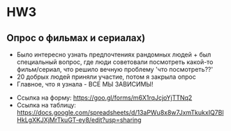 # HW3

## Опрос о фильмах и сериалах)
+ Было интересно узнать предпочтениях рандомных людей + был специальный вопрос, где люди советовали посмотреть какой-то фильм/сериал, что решило вечную проблему 'что посмотреть??'
+ 20 добрых людей приняли участие, потом я закрыла опрос
+ Главное, что я узнала - ВСЕ МЫ ЗАВИСИМЫ!

* Ссылка на форму:
https://goo.gl/forms/m6X1rqJcjoYjTTNq2
* Ссылка на таблицу:
https://docs.google.com/spreadsheets/d/13aPWu8x8w7JxmTkukxIQ7BlHkLgXKJXjMrTkuGT-ey8/edit?usp=sharing


